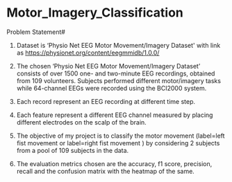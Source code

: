 # Motor_Imagery_Classification

Problem Statement#

1. Dataset is ‘Physio Net EEG Motor Movement/Imagery Dataset' with link as https://physionet.org/content/eegmmidb/1.0.0/

2. The chosen ‘Physio Net EEG Motor Movement/Imagery Dataset’ consists of over 1500 one- and two-minute EEG recordings, obtained from 109 volunteers. Subjects performed different motor/imagery tasks while 64-channel EEGs were recorded using the BCI2000 system.

3. Each record represent an EEG recording at different time step.

4. Each feature represent a different EEG channel measured by placing different electrodes on the scalp of the brain.

5. The objective of my project is to classify the motor movement (label=left fist movement or label=right fist movement ) by considering 2 subjects from a pool of 109 subjects in the data.

6. The evaluation metrics chosen are the accuracy, f1 score, precision, recall and the confusion matrix with the heatmap of the same.
